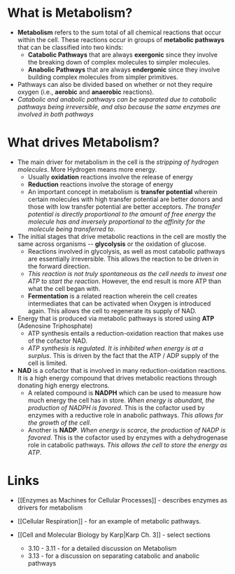 # What is Metabolism?
* **Metabolism** refers to the sum total of all chemical reactions that occur within the cell. These reactions occur in groups of **metabolic pathways** that can be classified into two kinds:
	* **Catabolic Pathways** that are always **exergonic** since they involve the breaking down of complex molecules to simpler molecules.
	* **Anabolic Pathways** that are always **endergonic** since they involve building complex molecules from simpler primitives.
* Pathways can also be divided based on whether or not they require oxygen (i.e., **aerobic** and **anaerobic** reactions).
* *Catabolic and anabolic pathways can be separated due to catabolic pathways being irreversible, and also because the same enzymes are involved in both pathways*
# What drives Metabolism?
* The main driver for metabolism in the cell is the *stripping of hydrogen molecules*. More Hydrogen means more energy. 
	* Usually **oxidation** reactions involve the release of energy
	* **Reduction** reactions involve the storage of energy
	* An important concept in metabolism is **transfer potential** wherein certain molecules with high transfer potential are better donors and those with low transfer potential are better acceptors. *The transfer potential is directly proportional to the amount of free energy the molecule has and inversely proportional to the affinity for the molecule being transferred to*.
* The initial stages that drive metabolic reactions in the cell are mostly the same across organisms -- **glycolysis** or the oxidation of glucose.
	* Reactions involved in glycolysis, as well as most catabolic pathways are essentially irreversible. This allows the reaction to be driven in the forward direction.
	* *This reaction is not truly spontaneous as the cell needs to invest one ATP to start the reaction*. However, the end result is more ATP than what the cell began with.
	* **Fermentation** is a related reaction wherein the cell creates intermediates that can be activated when Oxygen is introduced again. This allows the cell to regenerate its supply of NAD. 
* Energy that is produced via metabolic pathways is stored using **ATP** (Adenosine Triphosphate)
	* ATP synthesis entails a reduction-oxidation reaction that makes use of the cofactor NAD.
	* *ATP synthesis is regulated. It is inhibited when energy is at a surplus*. This is driven by the fact that the ATP / ADP supply of the cell is limited. 
* **NAD** is a cofactor that is involved in many reduction-oxidation reactions. It is a high energy compound that drives metabolic reactions through donating high energy electrons.
	* A related compound is **NADPH** which can be used to measure how much energy the cell has in store. *When energy is abundant, the production of NADPH is favored*.  This is the cofactor used by enzymes with a reductive role in anabolic pathways. *This allows for the growth of the cell*.
	* Another is **NADP**. *When energy is scarce, the production of NADP is favored*. This is the cofactor used by enzymes with a dehydrogenase role in catabolic pathways. *This allows the cell to store the energy as ATP*.
# Links
* [[Enzymes as Machines for Cellular Processes]] - describes enzymes as drivers for metabolism
* [[Cellular Respiration]] - for an example of metabolic pathways.

* [[Cell and Molecular Biology by Karp|Karp Ch. 3]] - select sections
	* 3.10 - 3.11 - for a detailed discussion on Metabolism
	* 3.13 - for a discussion on separating catabolic and anabolic pathways